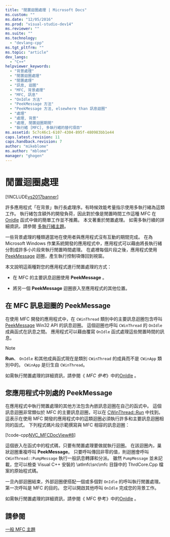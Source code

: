 ```yaml
---
title: "閒置迴圈處理 | Microsoft Docs"
ms.custom: ""
ms.date: "12/05/2016"
ms.prod: "visual-studio-dev14"
ms.reviewer: ""
ms.suite: ""
ms.technology: 
  - "devlang-cpp"
ms.tgt_pltfrm: ""
ms.topic: "article"
dev_langs: 
  - "C++"
helpviewer_keywords: 
  - "背景處理"
  - "閒置迴圈處理"
  - "閒置處理"
  - "訊息, 迴圈"
  - "MFC, 背景處理"
  - "MFC, 訊息"
  - "OnIdle 方法"
  - "PeekMessage 方法"
  - "PeekMessage 方法, elsewhere than 訊息迴圈"
  - "處理"
  - "處理, 背景"
  - "處理, 閒置迴圈期間"
  - "執行緒 [MFC], 多執行緒的替代項目"
ms.assetid: 5c7c46c1-6107-4304-895f-480983bb1e44
caps.latest.revision: 11
caps.handback.revision: 7
author: "mikeblome"
ms.author: "mblome"
manager: "ghogen"
---
```

# 閒置迴圈處理
[!INCLUDE[vs2017banner](../assembler/inline/includes/vs2017banner.md)]

許多應用程式「在背景」執行長處理序。有時候效能考量指示使用多執行緒為這類工作。  執行緒包含額外的開發負荷，因此對於像是閒置時間工作這種 MFC 在 [OnIdle](../Topic/CWinThread::OnIdle.md) 函式中做的簡單工作並不推薦。  本文著重於閒置處理。  如需多執行續的詳細資訊，請參閱 [多執行緒主題](../parallel/multithreading-support-for-older-code-visual-cpp.md)。  
  
 一些背景處理的種類適當地在使用者與應用程式沒有互動的期間完成。  在為 Microsoft Windows 作業系統開發的應用程式中，應用程式可以藉由將長執行緒分割成許多小片段來執行閒置時間處理。  在處裡每個片段之後，應用程式使用 [PeekMessage](http://msdn.microsoft.com/library/windows/desktop/ms644943) 迴圈，產生執行控制項傳回到視窗。  
  
 本文說明這兩種對您的應用程式進行閒置處理的方式：  
  
-   在 MFC 的主要訊息迴圈使用 **PeekMessage** 。  
  
-   將另一個 **PeekMessage** 迴圈嵌入至應用程式的其他位置。  
  
##  <a name="_core_peekmessage_in_the_mfc_message_loop"></a> 在 MFC 訊息迴圈的 PeekMessage  
 在使用 MFC 開發的應用程式中，在 `CWinThread` 類別中的主要訊息迴圈包含呼叫 [PeekMessage](http://msdn.microsoft.com/library/windows/desktop/ms644943) Win32 API 的訊息迴圈。  這個迴圈也呼叫 `CWinThread` 的 `OnIdle` 成員函式在訊息之間。  應用程式可以藉由覆寫 `OnIdle` 函式處理這些閒置時間的訊息。  
  
> [!NOTE]
>  **Run**、 `OnIdle` 和其他成員函式現在是類別 `CWinThread` 的成員而不是 `CWinApp` 類別中的。  `CWinApp` 是衍生自 `CWinThread`。  
  
 如需執行閒置處理的詳細資訊，請參閱《 *MFC 參考*》中的[OnIdle](../Topic/CWinThread::OnIdle.md) 。  
  
##  <a name="_core_peekmessage_elsewhere_in_your_application"></a> 您應用程式中別處的 PeekMessage  
 在應用程式中執行閒置處理的其他方法包含內嵌訊息迴圈在自己的函式中。  這個訊息迴圈非常類似於 MFC 的主要訊息迴圈，可以在 [CWinThread::Run](../Topic/CWinThread::Run.md) 中找到。  這表示在使用 MFC 開發的應用程式中的這類迴圈必須執行許多和主要訊息迴圈相同的函式。  下列程式碼片段示範撰寫與 MFC 相容的訊息迴圈：  
  
 [!code-cpp[NVC_MFCDocView#8](../mfc/codesnippet/CPP/idle-loop-processing_1.cpp)]  
  
 這個嵌入在函式中的程式碼，只要有閒置處理要做就執行迴圈。  在該迴圈內，巢狀迴圈重複呼叫 **PeekMessage**。  只要呼叫傳回非零的值，則迴圈會呼叫 `CWinThread::PumpMessage` 執行一般訊息轉譯和分派。  雖然 `PumpMessage` 並未記載，您可以檢查 Visual C\+\+ 安裝的 \\atlmfc\\src\\mfc 目錄中的 ThrdCore.Cpp 檔案的原始程式碼。  
  
 一旦內部迴圈結束，外部迴圈便搭配一個或多個對 `OnIdle` 的呼叫執行閒置處理。  第一次呼叫是 MFC 的目的。  您可以開啟其他呼叫 `OnIdle` 完成您的背景工作。  
  
 如需執行閒置處理的詳細資訊，請參閱《 MFC 參考》中的[OnIdle](../Topic/CWinThread::OnIdle.md) 。  
  
## 請參閱  
 [一般 MFC 主題](../mfc/general-mfc-topics.md)